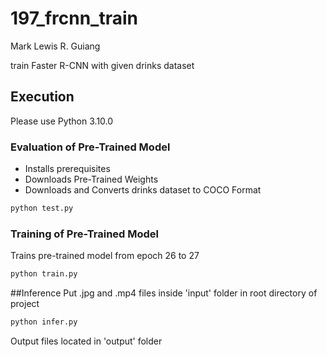 # 197_frcnn_train
Mark Lewis R. Guiang

train Faster R-CNN with given drinks dataset 

## Execution
Please use Python 3.10.0
### Evaluation of Pre-Trained Model
- Installs prerequisites
- Downloads Pre-Trained Weights
- Downloads and Converts drinks dataset to COCO Format
```sh
python test.py
```
### Training of Pre-Trained Model
Trains pre-trained model from epoch 26 to 27
```sh
python train.py
```
##Inference
Put .jpg and .mp4 files inside 'input' folder in root directory of project
```sh
python infer.py
```
Output files located in 'output' folder
